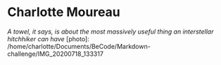 # Charlotte Moureau #
*A towel, it says, is about the most massively useful thing an interstellar hitchhiker can have*
[photo]: /home/charlotte/Documents/BeCode/Markdown-challenge/IMG_20200718_133317

